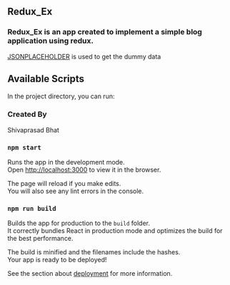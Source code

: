 ## Redux_Ex

### Redux_Ex is an app created to implement a simple blog application using redux.

[JSONPLACEHOLDER](https://jsonplaceholder.typicode.com/posts) is used to get the dummy data

## Available Scripts

In the project directory, you can run:

### Created By

Shivaprasad Bhat

### `npm start`

Runs the app in the development mode.<br />
Open [http://localhost:3000](http://localhost:3000) to view it in the browser.

The page will reload if you make edits.<br />
You will also see any lint errors in the console.

### `npm run build`

Builds the app for production to the `build` folder.<br />
It correctly bundles React in production mode and optimizes the build for the best performance.

The build is minified and the filenames include the hashes.<br />
Your app is ready to be deployed!

See the section about [deployment](https://facebook.github.io/create-react-app/docs/deployment) for more information.
